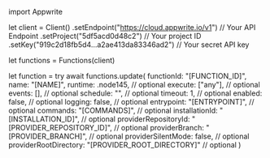import Appwrite

let client = Client()
    .setEndpoint("https://cloud.appwrite.io/v1") // Your API Endpoint
    .setProject("5df5acd0d48c2") // Your project ID
    .setKey("919c2d18fb5d4...a2ae413da83346ad2") // Your secret API key

let functions = Functions(client)

let function = try await functions.update(
    functionId: "[FUNCTION_ID]",
    name: "[NAME]",
    runtime: .node145, // optional
    execute: ["any"], // optional
    events: [], // optional
    schedule: "", // optional
    timeout: 1, // optional
    enabled: false, // optional
    logging: false, // optional
    entrypoint: "[ENTRYPOINT]", // optional
    commands: "[COMMANDS]", // optional
    installationId: "[INSTALLATION_ID]", // optional
    providerRepositoryId: "[PROVIDER_REPOSITORY_ID]", // optional
    providerBranch: "[PROVIDER_BRANCH]", // optional
    providerSilentMode: false, // optional
    providerRootDirectory: "[PROVIDER_ROOT_DIRECTORY]" // optional
)

